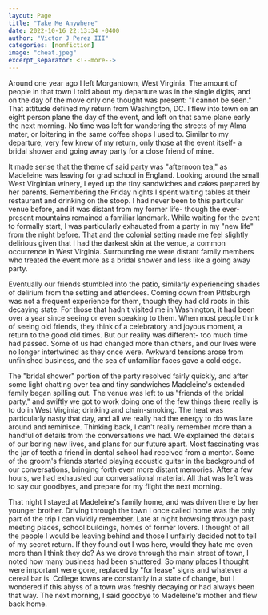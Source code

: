 ```yaml
---
layout: Page
title: "Take Me Anywhere"
date: 2022-10-16 22:13:34 -0400
author: "Victor J Perez III"
categories: [nonfiction]
image: "cheat.jpeg"
excerpt_separator: <!--more-->
---
```


Around one year ago I left Morgantown, West Virginia. The amount of people in that town I told about my departure was in the single digits, and on the day of the move only one thought was present: "I cannot be seen." That attitude defined my return from Washington, DC. I flew into town on an eight person plane the day of the event, and left on that same plane early the next morning. No time was left for wandering the streets of my Alma mater, or loitering in the same coffee shops I used to. Similar to my departure, very few knew of my return, only those at the event itself- a bridal shower and going away party for a close friend of mine. 

 It made sense that the theme of said party was "afternoon tea," as Madeleine was leaving for grad school in England. Looking around the small West Virginian winery, I eyed up the tiny sandwiches and cakes prepared by her parents. Remembering the Friday nights I spent waiting tables at their restaurant and drinking on the stoop. I had never been to this particular venue before, and it was distant from my former life- though the ever-present mountains remained a familiar landmark. While waiting for the event to formally start, I was particularly exhausted from a party in my "new life" from the night before. That and the colonial setting made me feel slightly delirious given that I had the darkest skin at the venue, a common occurrence in West Virginia. Surrounding me were distant family members who treated the event more as a bridal shower and less like a going away party.

Eventually our friends stumbled into the patio, similarly experiencing shades of delirium from the setting and attendees. Coming down from Pittsburgh was not a frequent experience for them, though they had old roots in this decaying state. For those that hadn't visited me in Washington, it had been over a year since seeing or even speaking to them. When most people think of seeing old friends, they think of a celebratory and joyous moment, a return to the good old times. But our reality was different- too much time had passed. Some of us had changed more than others, and our lives were no longer intertwined as they once were. Awkward tensions arose from unfinished business, and the sea of unfamiliar faces gave a cold edge.

The "bridal shower" portion of the party resolved fairly quickly, and after some light chatting over tea and tiny sandwiches Madeleine's extended family began spilling out. The venue was left to us "friends of the bridal party," and swiftly we got to work doing one of the few things there really is to do in West Virginia; drinking and chain-smoking. The heat was particularly nasty that day, and all we really had the energy to do was laze around and reminisce. Thinking back, I can't really remember more than a handful of details from the conversations we had. We explained the details of our boring new lives, and plans for our future apart. Most fascinating was the jar of teeth a friend in dental school had received from a mentor. Some of the groom's friends started playing acoustic guitar in the background of our conversations, bringing forth even more distant memories. After a few hours, we had exhausted our conversational material. All that was left was to say our goodbyes, and prepare for my flight the next morning.

That night I stayed at Madeleine's family home, and was driven there by her younger brother. Driving through the town I once called home was the only part of the trip I can vividly remember. Late at night browsing through past meeting places, school buildings, homes of former lovers. I thought of all the people I would be leaving behind and those I unfairly decided not to tell of my secret return. If they found out I was here, would they hate me even more than I think they do? As we drove through the main street of town, I noted how many business had been shuttered. So many places I thought were important were gone, replaced by "for lease" signs and whatever a cereal bar is. College towns are constantly in a state of change, but I wondered if this abyss of a town was freshly decaying or had always been that way. The next morning, I said goodbye to Madeleine's mother and flew back home.

